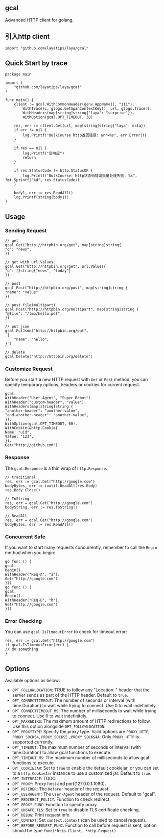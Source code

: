 ## gcal

Advanced HTTP client for golang.

## 引入http client

```
import "github.com/layatips/laya/gcal"
```

## Quick Start by trace

```
package main

import (
    "github.com/layatips/laya/gcal"
)

func main() {
	client := gcal.WithCommonHeader(genv.AppName(), "111").
		WithTrace(c, glogs.GetSpanContextKey(), url, glogs.Tracer).
		WithHeaders(map[string]string{"laya": "surprise"}).
		WithOption(gcal.OPT_TIMEOUT, 30)

	res, err := client.Get(url, map[string]string{"laya": data})
	if err != nil {
		log.Printf("BulkCourse http返回错误: err=%s", err.Error())
	}

	if res == nil {
		log.Printf("空响应")
		return
	}

	if res.StatusCode != http.StatusOK {
		log.Printf("BulkCourse: http状态码错误批量处理失败: %s", fmt.Sprintf("%d", res.StatusCode))
	}

	body1, err := res.ReadAll()
	log.Printf(string(body1))
}
```

## Usage

### Sending Request

```
// get
gcal.Get("http://httpbin.org/get", map[string]string{
"q": "news",
})

// get with url.Values
gcal.Get("http://httpbin.org/get", url.Values{
"q": []string{"news", "today"}
})

// post
gcal.Post("http://httpbin.org/post", map[string]string {
"name": "value"
})

// post file(multipart)
gcal.Post("http://httpbin.org/multipart", map[string]string {
"@file": "/tmp/hello.pdf",
})

// put json
gcal.PutJson("http://httpbin.org/put",
`{
    "name": "hello",
}`)

// delete
gcal.Delete("http://httpbin.org/delete")
```

### Customize Request

Before you start a new HTTP request with `Get` or `Post` method, you can specify temporary options, headers or cookies
for current request.

```
gcal.
WithHeader("User-Agent", "Super Robot").
WithHeader("custom-header", "value").
WithHeaders(map[string]string {
"another-header": "another-value",
"and-another-header": "another-value",
}).
WithOption(gcal.OPT_TIMEOUT, 60).
WithCookie(&http.Cookie{
Name: "uid",
Value: "123",
}).
Get("http://github.com")
```

### Response

The `gcal.Response` is a thin wrap of `http.Response`.

```
// traditional
res, err := gcal.Get("http://google.com")
bodyBytes, err := ioutil.ReadAll(res.Body)
res.Body.Close()

// ToString
res, err = gcal.Get("http://google.com")
bodyString, err := res.ToString()

// ReadAll
res, err = gcal.Get("http://google.com")
bodyBytes, err := res.ReadAll()
```

### Concurrent Safe

If you want to start many requests concurrently, remember to call the `Begin`
method when you begin:

```
go func () {
gcal.
Begin().
WithHeader("Req-A", "a").
Get("http://google.com")
}()
go func () {
gcal.
Begin().
WithHeader("Req-B", "b").
Get("http://google.com")
}()
```

### Error Checking

You can use `gcal.IsTimeoutError` to check for timeout error:

```
res, err := gcal.Get("http://google.com")
if gcal.IsTimeoutError(err) {
// do something
}
```

## Options

Available options as below:

- `OPT_FOLLOWLOCATION`: TRUE to follow any "Location: " header that the server sends as part of the HTTP header. Default
  to `true`.
- `OPT_CONNECTTIMEOUT`: The number of seconds or interval (with time.Duration) to wait while trying to connect. Use 0 to
  wait indefinitely.
- `OPT_CONNECTTIMEOUT_MS`: The number of milliseconds to wait while trying to connect. Use 0 to wait indefinitely.
- `OPT_MAXREDIRS`: The maximum amount of HTTP redirections to follow. Use this option alongside `OPT_FOLLOWLOCATION`.
- `OPT_PROXYTYPE`: Specify the proxy type. Valid options are `PROXY_HTTP`, `PROXY_SOCKS4`, `PROXY_SOCKS5`
  , `PROXY_SOCKS4A`. Only `PROXY_HTTP` is supported currently.
- `OPT_TIMEOUT`: The maximum number of seconds or interval (with time.Duration) to allow gcal functions to
  execute.
- `OPT_TIMEOUT_MS`: The maximum number of milliseconds to allow gcal functions to execute.
- `OPT_COOKIEJAR`: Set to `true` to enable the default cookiejar, or you can set to a `http.CookieJar` instance to use a
  customized jar. Default to `true`.
- `OPT_INTERFACE`: TODO
- `OPT_PROXY`: Proxy host and port(127.0.0.1:1080).
- `OPT_REFERER`: The `Referer` header of the request.
- `OPT_USERAGENT`: The `User-Agent` header of the request. Default to "gcal".
- `OPT_REDIRECT_POLICY`: Function to check redirect.
- `OPT_PROXY_FUNC`: Function to specify proxy.
- `OPT_UNSAFE_TLS`: Set to `true` to disable TLS certificate checking.
- `OPT_DEBUG`: Print request info.
- `OPT_CONTEXT`: Set `context.context` (can be used to cancel request).
- `OPT_BEFORE_REQUEST_FUNC`: Function to call before request is sent, option should be
  type `func(*http.Client, *http.Request)`